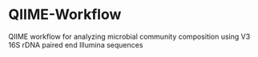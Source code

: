 # QIIME-Workflow
QIIME workflow for analyzing microbial community composition using V3 16S rDNA paired end Illumina sequences
